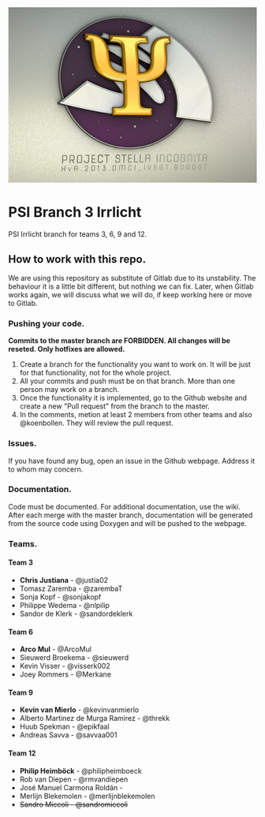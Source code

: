 ![PSI Logo](psi-logo.png)

# PSI Branch 3 Irrlicht

PSI Irrlicht branch for teams 3, 6, 9 and 12.

## How to work with this repo.

We are using this repository as substitute of Gitlab due to its unstability. The behaviour it is a little bit different, but nothing we can fix.
Later, when Gitlab works again, we will discuss what we will do, if keep working here or move to Gitlab.

### Pushing your code.

**Commits to the master branch are FORBIDDEN. All changes will be reseted. Only hotfixes are allowed.**

1. Create a branch for the functionality you want to work on. It will be just for that functionality, not for the whole project.
2. All your commits and push must be on that branch. More than one person may work on a branch.
3. Once the functionality it is implemented, go to the Github website and create a new "Pull request" from the branch to the master.
4. In the comments, metion at least 2 members from other teams and also @koenbollen. They will review the pull request.

### Issues.

If you have found any bug, open an issue in the Github webpage. Address it to whom may concern.

### Documentation.

Code must be documented. For additional documentation, use the wiki. After each merge with the master branch, documentation will be generated from the source code using Doxygen and will be pushed to the webpage.

### Teams.

#### Team 3
* **Chris Justiana**  - @justia02
* Tomasz Zaremba - @zarembaT
* Sonja Kopf - @sonjakopf
* Philippe Wedema - @nlpilip
* Sandor de Klerk - @sandordeklerk

#### Team 6
* **Arco Mul** - @ArcoMul
* Sieuwerd Broekema - @sieuwerd
* Kevin Visser - @visserk002
* Joey Rommers - @Merkane

#### Team 9
* **Kevin van Mierlo** - @kevinvanmierlo
* Alberto Martinez de Murga Ramirez - @threkk
* Huub Spekman - @epikfaal
* Andreas Savva - @savvaa001

#### Team 12
* **Philip Heimböck** - @philipheimboeck
* Rob van Diepen - @rmvandiepen
* José Manuel Carmona Roldán - 
* Merlijn Blekemolen - @merlijnblekemolen
* ~~Sandro Miccoli - @sandromiccoli~~
